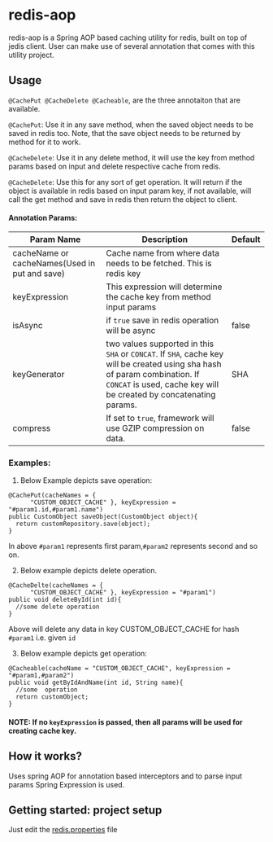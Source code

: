 # redis-aop
redis-aop is a Spring AOP based caching utility for redis, built on top of jedis client. User can make use of several annotation that comes with this utility project.


## Usage
``@CachePut @CacheDelete @Cacheable``, are the three annotaiton that are available. 

``@CachePut``: Use it in any save method, when the saved object needs to be saved in redis too. Note, that the save object needs to be returned by method for it to work.

``@CacheDelete``: Use it in any delete method, it will use the key from method params based on input and delete respective cache from redis.

``@CacheDelete``: Use this for any sort of get operation. It will return if the object is available in redis based on input param key, if not available, will call the get method and save in redis then return the object to client.

#### Annotation Params:
|Param Name|Description|Default|
|----------|-----------|--------|
|cacheName or cacheNames(Used in put and save)|Cache name from where data needs to be fetched. This is redis key| |
|keyExpression|This expression will determine the cache key from method input params| |
|isAsync| if ``true`` save in redis operation will be async|false|
|keyGenerator|two values supported in this ``SHA`` or ``CONCAT``. If ``SHA``, cache key will be created using sha hash of param combination. If ``CONCAT`` is used, cache key will be created by concatenating params.| SHA|
|compress|If set to ``true``, framework will use GZIP compression on data.|false

### Examples:
1. Below Example depicts save operation:
~~~
@CachePut(cacheNames = {
      "CUSTOM_OBJECT_CACHE" }, keyExpression = "#param1.id,#param1.name")
public CustomObject saveObject(CustomObject object){
  return customRepository.save(object);
}
~~~
In above ``#param1`` represents first param,``#param2`` represents second and so on.

2. Below example depicts delete operation.
~~~
@CacheDelte(cacheNames = {
      "CUSTOM_OBJECT_CACHE" }, keyExpression = "#param1")
public void deleteById(int id){
  //some delete operation
}
~~~
Above will delete any data in key CUSTOM_OBJECT_CACHE for hash ``#param1`` i.e. given ``id``

3. Below example depicts get operation:
~~~
@Cacheable(cacheName = "CUSTOM_OBJECT_CACHE", keyExpression = "#param1,#param2")
public void getByIdAndName(int id, String name){
  //some  operation
  return customObject;
}
~~~

#### NOTE: If no ``keyExpression`` is passed, then all params will be used for creating cache key.
## How it works?
Uses spring AOP for annotation based interceptors and to parse input params Spring Expression is used.


## Getting started: project setup
Just edit the [redis.properties](
        redis-aop/src/main/resources/redis.properties
      ) file
